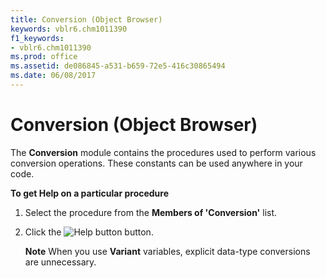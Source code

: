 ```yaml
---
title: Conversion (Object Browser)
keywords: vblr6.chm1011390
f1_keywords:
- vblr6.chm1011390
ms.prod: office
ms.assetid: de086845-a531-b659-72e5-416c30865494
ms.date: 06/08/2017
---
```



# Conversion (Object Browser)

The **Conversion** module contains the procedures used to perform various conversion operations. These constants can be used anywhere in your code.

 **To get Help on a particular procedure**




1. Select the procedure from the **Members of 'Conversion'** list.
    
2. Click the 
![Help button](images/but_help_ZA01201583.gif) button.
    
    **Note**  When you use **Variant** variables, explicit data-type conversions are unnecessary.


